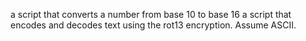  a script that converts a number from base 10 to base 16
a script that encodes and decodes text using the rot13 encryption. Assume ASCII.

